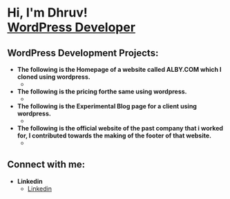 <h1>Hi, I'm Dhruv! <br/><a href="https://github.com/DhruvGedia">WordPress Developer</a>

<h2>WordPress Development Projects:</h2>

- <b>The following is the Homepage of a website called ALBY.COM which I cloned using wordpress. </b>
  - [](https://dhruv.mediarcrm.com/)
- <b>The following is the pricing forthe same using wordpress.</b>
  - [](https://dhruv.mediarcrm.com/pricing-new/)
- <b>The following is the Experimental Blog page for a client using wordpress.</b>
  - [](https://dhruv.mediarcrm.com/blog/)
- <b>The following is the official website of the past company that i worked for, I contributed towards the making of the footer of that website. </b>
  - [](https://recruitcrm.io/)


<h2>Connect with me:</h2>

- <b>Linkedin</b>
  - [Linkedin](https://www.linkedin.com/in/dhruv-gedia-a44465247?utm_source=share&utm_campaign=share_via&utm_content=profile&utm_medium=android_app)


<!--
**joshmadakor1/joshmadakor1** is a ✨ _special_ ✨ repository because its `README.md` (this file) appears on your GitHub profile.

Here are some ideas to get you started:

- 🔭 I’m currently working on ...
- 🌱 I’m currently learning ...
- 👯 I’m looking to collaborate on ...
- 🤔 I’m looking for help with ...
- 💬 Ask me about ...
- 📫 How to reach me: ...
- 😄 Pronouns: ...
- ⚡ Fun fact: ...
-->
